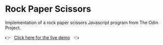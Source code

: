 # Rock Paper Scissors

Implementation of a rock paper scissors Javascript program from The Odin Project.

:point_right: &nbsp; [Click here for the live demo](https://lisalbi.github.io/rock-paper-scissors/) &nbsp; :point_left:
